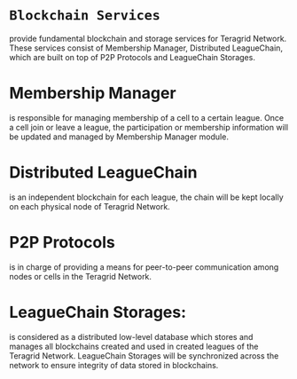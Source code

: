 # `Blockchain Services`

 provide fundamental blockchain and storage services for Teragrid Network. These services consist of Membership Manager, Distributed LeagueChain, which are built on top of P2P Protocols and LeagueChain Storages.

# Membership Manager
  is responsible for managing membership of a cell to a certain league. Once a cell join or leave a league, the participation or membership information will be updated and managed by Membership Manager module.

# Distributed LeagueChain
  is an independent blockchain for each league, the chain will be kept locally on each physical node of Teragrid Network.

# P2P Protocols
  is in charge of providing a means for peer-to-peer communication among nodes or cells in the Teragrid Network.

# LeagueChain Storages:
  is considered as a distributed low-level database which stores and manages all blockchains created and used in created leagues of the Teragrid Network. LeagueChain Storages will be synchronized across the network to ensure integrity of data stored in blockchains.
